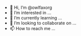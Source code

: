 - 👋 Hi, I’m @owlfaxorg
- 👀 I’m interested in ...
- 🌱 I’m currently learning ...
- 💞️ I’m looking to collaborate on ...
- 📫 How to reach me ...

<!---
owlfaxorg/owlfaxorg is a ✨ special ✨ repository because its `README.md` (this file) appears on your GitHub profile.
You can click the Preview link to take a look at your changes.
--->
